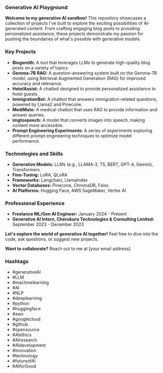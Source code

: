 ### **Generative AI Playground**

**Welcome to my generative AI sandbox!** This repository showcases a collection of projects I've built to explore the exciting possibilities of AI-generated content. From crafting engaging blog posts to providing personalized assistance, these projects demonstrate my passion for pushing the boundaries of what's possible with generative models.

### **Key Projects**

* **Blogsmith:** A tool that leverages LLMs to generate high-quality blog posts on a variety of topics. 
* **Gemma-7B RAG:** A question-answering system built on the Gemma-7B model, using Retrieval Augmented Generation (RAG) for improved accuracy and relevance.
* **HotelAssist:** A chatbot designed to provide personalized assistance to hotel guests.
* **ImmigrationBot:** A chatbot that answers immigration-related questions, powered by Llama2 and Pinecone.
* **MediMate:** A medical chatbot that uses RAG to provide information and answer queries.
* **imgtospeech:** A model that converts images into speech, making content more accessible.
* **Prompt Engineering Experiments:** A series of experiments exploring different prompt engineering techniques to optimize model performance.

### **Technologies and Skills**

* **Generative Models:** LLMs (e.g., LLAMA-3, T5, BERT, GPT-4, Gemini), Transformers
* **Fine-Tuning:** LoRA, QLoRA
* **Frameworks:** Langchain, LlamaIndex
* **Vector Databases:** Pinecone, ChromaDB, Faiss
* **AI Platforms:** Hugging Face, AWS SageMaker, Vertex AI

### **Professional Experience**

* **Freelance ML/Gen AI Engineer:** January 2024 - Present
* **Generative AI Intern, Cherukuru Technologies & Consulting Limited:** September 2023 - December 2023

**Let's explore the world of generative AI together!** Feel free to dive into the code, ask questions, or suggest new projects. 

**Want to collaborate?** Reach out to me at [your email address].

### **Hashtags**
* #generativeAI
* #LLM
* #machinelearning
* #AI
* #NLP
* #deeplearning
* #python
* #huggingface
* #aws
* #googlecloud
* #github
* #opensource
* #AIethics
* #AIresearch
* #AIdevelopment
* #innovation
* #technology
* #futureofAI
* #AIforGood
